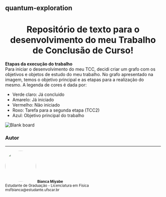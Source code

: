 ## quantum-exploration
<h1 align="center">Repositório de texto para o desenvolvimento do meu Trabalho de Conclusão de Curso!</h1>


<b>Etapas da execução do trabalho</b>
</br>
Para iniciar o desenvolvimento do meu TCC, decidi criar um grafo com os objetivos e objetos de estudo do meu trabalho. No grafo apresentado na imagem, temos o objetivo principal e as etapas para a realização do mesmo. 
A legenda de cores é dada por:
- Verde claro: Já concluido
- Amarelo: Já iniciado
- Vermelho: Não iniciado
- Roxo: Tarefa para a segunda etapa (TCC2)
- Azul: Objetivo principal do trabalho

![Blank board](https://user-images.githubusercontent.com/71079801/156767554-97a53ddd-c8fe-48a4-ad7e-cd7847786b29.png)


  ### Autor
---

 <img style="border-radius: 50%;" src="https://user-images.githubusercontent.com/71079801/155567162-568bed09-a1d4-47d4-b8db-30e97da30e49.jpg" width="100px;" alt=""/>
 <sub><b>Bianca Miyabe</b></sub></a>
 </br>
 <sub>Estudante de Graduação - Licenciatura em Física</sub>
 </br>
 <sub>msfbianca@estudante.ufscar.br
